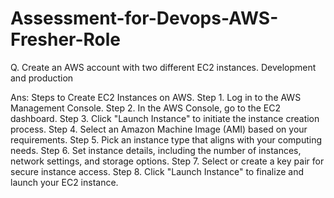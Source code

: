 # Assessment-for-Devops-AWS-Fresher-Role


Q. Create an AWS account with two different EC2 instances. Development and production

Ans: Steps to Create EC2 Instances on AWS.
         Step 1. Log in to the AWS Management Console.
         Step 2. In the AWS Console, go to the EC2 dashboard.
         Step 3. Click "Launch Instance" to initiate the instance creation process.
         Step 4. Select an Amazon Machine Image (AMI) based on your requirements.
         Step 5. Pick an instance type that aligns with your computing needs.
         Step 6. Set instance details, including the number of instances, network settings, and storage options.
         Step 7. Select or create a key pair for secure instance access.
         Step 8. Click "Launch Instance" to finalize and launch your EC2  instance.


         
